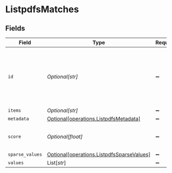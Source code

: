 # ListpdfsMatches


## Fields

| Field                                                                                        | Type                                                                                         | Required                                                                                     | Description                                                                                  |
| -------------------------------------------------------------------------------------------- | -------------------------------------------------------------------------------------------- | -------------------------------------------------------------------------------------------- | -------------------------------------------------------------------------------------------- |
| `id`                                                                                         | *Optional[str]*                                                                              | :heavy_minus_sign:                                                                           | User's unique id with timestamp the data was inserted to long term memory.                   |
| `items`                                                                                      | *Optional[str]*                                                                              | :heavy_minus_sign:                                                                           | N/A                                                                                          |
| `metadata`                                                                                   | [Optional[operations.ListpdfsMetadata]](../../models/operations/listpdfsmetadata.md)         | :heavy_minus_sign:                                                                           | N/A                                                                                          |
| `score`                                                                                      | *Optional[float]*                                                                            | :heavy_minus_sign:                                                                           | How close was the results to your query                                                      |
| `sparse_values`                                                                              | [Optional[operations.ListpdfsSparseValues]](../../models/operations/listpdfssparsevalues.md) | :heavy_minus_sign:                                                                           | N/A                                                                                          |
| `values`                                                                                     | List[*str*]                                                                                  | :heavy_minus_sign:                                                                           | N/A                                                                                          |